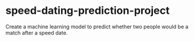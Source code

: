 # speed-dating-prediction-project
Create a machine learning model to predict whether two people would be a match after a speed date.
